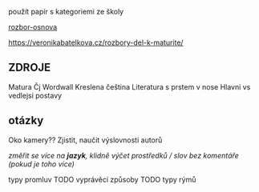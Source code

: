 


použít papír s kategoriemi ze školy

[rozbor-osnova](
	https://supskv.cz/wp-content/uploads/2019/09/%C4%8Cten%C3%A1%C5%99sk%C3%BD-den%C3%ADk-a-osnova-zkou%C5%A1en%C3%AD.pdf
)

https://veronikabatelkova.cz/rozbory-del-k-maturite/



## ZDROJE
Matura
Čj Wordwall
Kreslena čeština
Literatura s prstem v nose
Hlavni vs vedlejsi postavy

## otázky
Oko kamery??
Zjistit, naučit výslovnosti autorů

_změřit se více na **jazyk**, klidně výčet prostředků / slov bez komentáře (pokud je toho více)_  


typy promluv TODO
vyprávěcí způsoby TODO
typy rýmů
